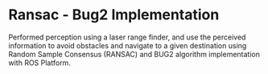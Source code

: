# Ransac - Bug2 Implementation
Performed perception using a laser range finder, and use the perceived information to avoid obstacles and navigate to a given destination using Random Sample Consensus (RANSAC) and BUG2 algorithm implementation with ROS Platform.
